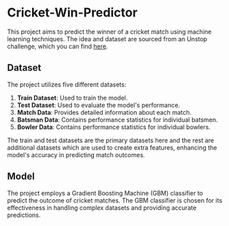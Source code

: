 # Cricket-Win-Predictor
This project aims to predict the winner of a cricket match using machine learning techniques. The idea and dataset are sourced from an Unstop challenge, which you can find [here](https://unstop.com/competitions/decision-science-track-the-american-express-campus-challenge-2024-980647).
## Dataset
The project utilizes five different datasets:
1. **Train Dataset**: Used to train the model.
2. **Test Dataset**: Used to evaluate the model's performance.
3. **Match Data**: Provides detailed information about each match.
4. **Batsman Data**: Contains performance statistics for individual batsmen.
5. **Bowler Data**: Contains performance statistics for individual bowlers.
   
The train and test datasets are the primary datasets here and the rest are additional datasets which are used to create extra features, enhancing the model's accuracy in predicting match outcomes.
## Model
The project employs a Gradient Boosting Machine (GBM) classifier to predict the outcome of cricket matches. The GBM classifier is chosen for its effectiveness in handling complex datasets and providing accurate predictions.
